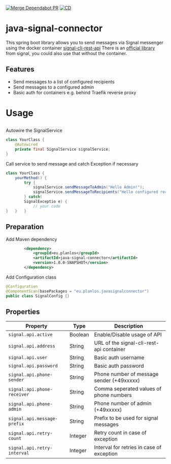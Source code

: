 
[![Merge Dependabot PR](https://github.com/derBobby/java-nextcloud-connector/actions/workflows/dependabot-automerge.yml/badge.svg)](https://github.com/derBobby/java-nextcloud-connector/actions/workflows/dependabot-automerge.yml) [![CD](https://github.com/derBobby/java-nextcloud-connector/actions/workflows/test-and-publish.yml/badge.svg)](https://github.com/derBobby/java-nextcloud-connector/actions/workflows/test-and-publish.yml)

# java-signal-connector
This spring boot library allows you to send messages via Signal messenger using the docker container [signal-cli-rest-api](https://github.com/bbernhard/signal-cli-rest-api)
There is an [official library](https://github.com/signalapp/libsignal-service-java) from signal, you could also use that without the container.

## Features
* Send messages to a list of configured recipients
* Send messages to a configured admin
* Basic auth for containers e.g. behind Traefik reverse proxy

# Usage

## 

Autowire the SignalService
```java
class YourClass {
    @Autowired
    private final SignalService signalService;
}
```

Call service to send message and catch Exception if necessary
```java
class YourClass {
    yourMethod() {
        try {
            signalService.sendMessageToAdmin("Hello Admin!");
            signalService.sendMessageToRecipients("Hello configured recipients!");
        } catch(
        SignalExceptio e) {
            // your code
}   }   }
```

## Preparation
Add Maven dependency
```xml
        <dependency>
            <groupId>eu.planlos</groupId>
            <artifactId>java-signal-connector</artifactId>
            <version>1.0.0-SNAPSHOT</version>
        </dependency>
```

Add Configuration class
```java
@Configuration
@ComponentScan(basePackages = "eu.planlos.javasignalconnector")
public class SignalConfig {}
```

## Properties

| Property                    | Type    | Description                               |
|-----------------------------|---------|-------------------------------------------|
| `signal.api.active`         | Boolean | Enable/Disable usage of API               |
| `signal.api.address`        | String  | URL of the signal-cli-rest-api container  |
| `signal.api.user`           | String  | Basic auth username                       | 
| `signal.api.password`       | String  | Basic auth password                       | 
| `signal.api.phone-sender`   | String  | Phone number of message sender (+49xxxxx) | 
| `signal.api.phone-receiver` | String  | Comma seperated values of phone numbers   | 
| `signal.api.phone-admin`    | String  | Phone number of admin (+49xxxxx)          | 
| `signal.api.message-prefix` | String  | Prefix to be used for signal messages     | 
| `signal.api.retry-count`    | Integer | Retry count in case of exception          | 
| `signal.api.retry-interval` | Integer | Interval for retries in case of exception | 
